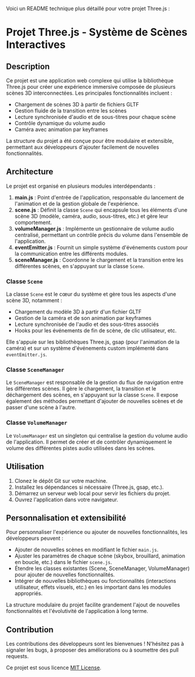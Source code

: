 Voici un README technique plus détaillé pour votre projet Three.js :

# Projet Three.js - Système de Scènes Interactives

## Description

Ce projet est une application web complexe qui utilise la bibliothèque Three.js pour créer une expérience immersive composée de plusieurs scènes 3D interconnectées. Les principales fonctionnalités incluent :

- Chargement de scènes 3D à partir de fichiers GLTF
- Gestion fluide de la transition entre les scènes
- Lecture synchronisée d'audio et de sous-titres pour chaque scène
- Contrôle dynamique du volume audio
- Caméra avec animation par keyframes

La structure du projet a été conçue pour être modulaire et extensible, permettant aux développeurs d'ajouter facilement de nouvelles fonctionnalités.

## Architecture

Le projet est organisé en plusieurs modules interdépendants :

1. **main.js** : Point d'entrée de l'application, responsable du lancement de l'animation et de la gestion globale de l'expérience.
2. **scene.js** : Définit la classe `Scene` qui encapsule tous les éléments d'une scène 3D (modèle, caméra, audio, sous-titres, etc.) et gère leur comportement.
3. **volumeManager.js** : Implémente un gestionnaire de volume audio centralisé, permettant un contrôle précis du volume dans l'ensemble de l'application.
4. **eventEmitter.js** : Fournit un simple système d'événements custom pour la communication entre les différents modules.
5. **sceneManager.js** : Coordonne le chargement et la transition entre les différentes scènes, en s'appuyant sur la classe `Scene`.

### Classe `Scene`

La classe `Scene` est le cœur du système et gère tous les aspects d'une scène 3D, notamment :

- Chargement du modèle 3D à partir d'un fichier GLTF
- Gestion de la caméra et de son animation par keyframes
- Lecture synchronisée de l'audio et des sous-titres associés
- Hooks pour les événements de fin de scène, de clic utilisateur, etc.

Elle s'appuie sur les bibliothèques Three.js, gsap (pour l'animation de la caméra) et sur un système d'événements custom implémenté dans `eventEmitter.js`.

### Classe `SceneManager`

Le `SceneManager` est responsable de la gestion du flux de navigation entre les différentes scènes. Il gère le chargement, la transition et le déchargement des scènes, en s'appuyant sur la classe `Scene`. Il expose également des méthodes permettant d'ajouter de nouvelles scènes et de passer d'une scène à l'autre.

### Classe `VolumeManager`

Le `VolumeManager` est un singleton qui centralise la gestion du volume audio de l'application. Il permet de créer et de contrôler dynamiquement le volume des différentes pistes audio utilisées dans les scènes.

## Utilisation

1. Clonez le dépôt Git sur votre machine.
2. Installez les dépendances si nécessaire (Three.js, gsap, etc.).
3. Démarrez un serveur web local pour servir les fichiers du projet.
4. Ouvrez l'application dans votre navigateur.

## Personnalisation et extensibilité

Pour personnaliser l'expérience ou ajouter de nouvelles fonctionnalités, les développeurs peuvent :

- Ajouter de nouvelles scènes en modifiant le fichier `main.js`.
- Ajuster les paramètres de chaque scène (skybox, brouillard, animation en boucle, etc.) dans le fichier `scene.js`.
- Étendre les classes existantes (Scene, SceneManager, VolumeManager) pour ajouter de nouvelles fonctionnalités.
- Intégrer de nouvelles bibliothèques ou fonctionnalités (interactions utilisateur, effets visuels, etc.) en les important dans les modules appropriés.

La structure modulaire du projet facilite grandement l'ajout de nouvelles fonctionnalités et l'évolutivité de l'application à long terme.

## Contribution

Les contributions des développeurs sont les bienvenues ! N'hésitez pas à signaler les bugs, à proposer des améliorations ou à soumettre des pull requests.

Ce projet est sous licence [MIT License](LICENSE).
